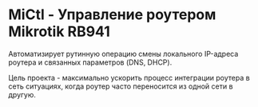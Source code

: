 # MiCtl - Управление роутером Mikrotik RB941

Автоматизирует рутинную операцию смены локального IP-адреса роутера и связанных параметров (DNS, DHCP).

Цель проекта - максимально ускорить процесс интеграции роутера в сеть  ситуациях, когда роутер часто 
переносится из одной сети в другую.
